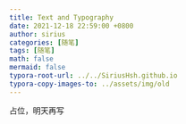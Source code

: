 ```yaml
---
title: Text and Typography
date: 2021-12-18 22:59:00 +0800
author: sirius
categories: [随笔]
tags: [随笔]
math: false
mermaid: false
typora-root-url: ../../SiriusHsh.github.io
typora-copy-images-to: ../assets/img/old
---
```




占位，明天再写

